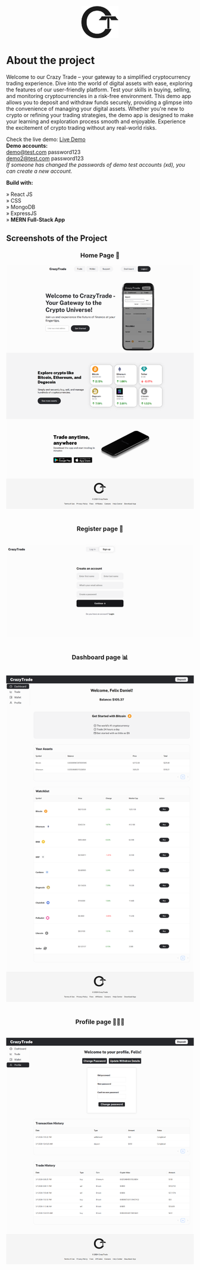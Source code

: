 <div align='center'><img style="width:20%" src='frontend/src/images/homepage/ctlogo.png'/></div>

# About the project

Welcome to our Crazy Trade – your gateway to a simplified cryptocurrency trading experience. Dive into the world of digital assets with ease, exploring the features of our user-friendly platform. Test your skills in buying, selling, and monitoring cryptocurrencies in a risk-free environment. This demo app allows you to deposit and withdraw funds securely, providing a glimpse into the convenience of managing your digital assets. Whether you're new to crypto or refining your trading strategies, the demo app is designed to make your learning and exploration process smooth and enjoyable. Experience the excitement of crypto trading without any real-world risks.

Check the live demo: [Live Demo](https://crazy-trade-frontend.vercel.app/) <br>
**Demo accounts:** <br>
demo@test.com     password123 <br>
demo2@test.com    password123 <br>
*If someone has changed the passwords of demo test accounts (xd), you can create a new account.*

**Build with:**

» React JS <br>
» CSS <br>
» MongoDB <br>
» ExpressJS <br>
» **MERN Full-Stack App**

## Screenshots of the Project

<h3 align='center'>Home Page 🏡</h3>
<div align='center'><img src='frontend/src/images/presentation/homepage.png'/></div>
<br>
<h3 align='center'>Register page 📝</h3>
<br>
<div align='center'><img src='frontend/src/images/presentation/register.png'/></div>
<br>
<h3 align='center'>Dashboard page 📊</h3>
<br>
<div align='center'><img src='frontend/src/images/presentation/dashboard.png'/></div>
<br>
<h3 align='center'>Profile page 👩🏻‍💻</h3>
<br>
<div align='center'><img src='frontend/src/images/presentation/profile.png'/></div>
<br>
<br>
